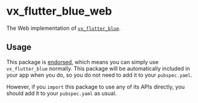 # vx_flutter_blue_web

The Web implementation of [`vx_flutter_blue`][1].

## Usage

This package is [endorsed][2], which means you can simply use `vx_flutter_blue`
normally. This package will be automatically included in your app when you do,
so you do not need to add it to your `pubspec.yaml`.

However, if you `import` this package to use any of its APIs directly, you
should add it to your `pubspec.yaml` as usual.

[1]: https://pub.dev/packages/vx_flutter_blue
[2]: https://flutter.dev/to/endorsed-federated-plugin
